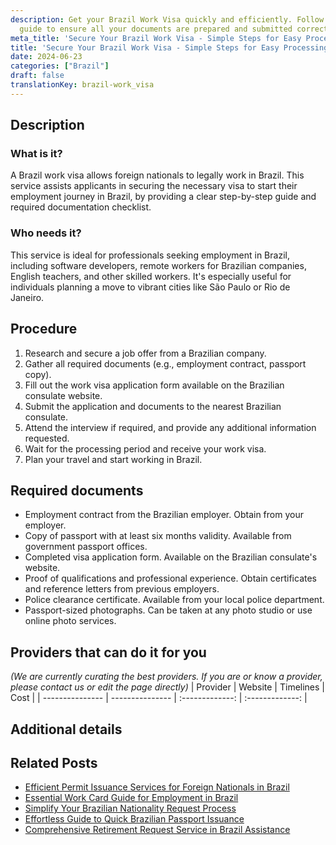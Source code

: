 ```yaml
---
description: Get your Brazil Work Visa quickly and efficiently. Follow our step-by-step
  guide to ensure all your documents are prepared and submitted correctly.
meta_title: 'Secure Your Brazil Work Visa - Simple Steps for Easy Processing'
title: 'Secure Your Brazil Work Visa - Simple Steps for Easy Processing'
date: 2024-06-23
categories: ["Brazil"]
draft: false
translationKey: brazil-work_visa
---
```



## Description
### What is it?
A Brazil work visa allows foreign nationals to legally work in Brazil. This service assists applicants in securing the necessary visa to start their employment journey in Brazil, by providing a clear step-by-step guide and required documentation checklist.

### Who needs it?
This service is ideal for professionals seeking employment in Brazil, including software developers, remote workers for Brazilian companies, English teachers, and other skilled workers. It's especially useful for individuals planning a move to vibrant cities like São Paulo or Rio de Janeiro.

## Procedure

1. Research and secure a job offer from a Brazilian company.
2. Gather all required documents (e.g., employment contract, passport copy).
3. Fill out the work visa application form available on the Brazilian consulate website.
4. Submit the application and documents to the nearest Brazilian consulate.
5. Attend the interview if required, and provide any additional information requested.
6. Wait for the processing period and receive your work visa.
7. Plan your travel and start working in Brazil.


## Required documents

- Employment contract from the Brazilian employer. Obtain from your employer.
- Copy of passport with at least six months validity. Available from government passport offices.
- Completed visa application form. Available on the Brazilian consulate's website.
- Proof of qualifications and professional experience. Obtain certificates and reference letters from previous employers.
- Police clearance certificate. Available from your local police department.
- Passport-sized photographs. Can be taken at any photo studio or use online photo services.


## Providers that can do it for you
_(We are currently curating the best providers. If you are or know a provider, please contact us or edit the page directly)_
| Provider        |     Website     |     Timelines    |       Cost      |
| --------------- | --------------- |  :-------------: | :-------------: |

## Additional details

## Related Posts

- [Efficient Permit Issuance Services for Foreign Nationals in Brazil](https://tramitit.com/english/guides/brazil/permit_issuance/)
- [Essential Work Card Guide for Employment in Brazil](https://tramitit.com/english/guides/brazil/work_card/)
- [Simplify Your Brazilian Nationality Request Process](https://tramitit.com/english/guides/brazil/nationality_request/)
- [Effortless Guide to Quick Brazilian Passport Issuance](https://tramitit.com/english/guides/brazil/passport_issuance/)
- [Comprehensive Retirement Request Service in Brazil Assistance](https://tramitit.com/english/guides/brazil/retirement_request/)